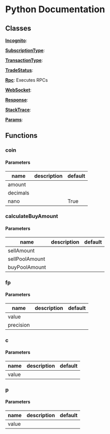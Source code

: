 # Python Documentation

## Classes

**[Incognito](Incognito.md)**: 

**[SubscriptionType](SubscriptionType.md)**: 

**[TransactionType](TransactionType.md)**: 

**[TradeStatus](TradeStatus.md)**: 

**[Rpc](Rpc.md)**: Executes RPCs 

**[WebSocket](WebSocket.md)**: 

**[Response](Response.md)**: 

**[StackTrace](StackTrace.md)**: 

**[Params](Params.md)**: 


## Functions

### coin



#### Parameters
name | description | default
--- | --- | ---
amount |  | 
decimals |  | 
nano |  | True





### calculateBuyAmount



#### Parameters
name | description | default
--- | --- | ---
sellAmount |  | 
sellPoolAmount |  | 
buyPoolAmount |  | 





### fp



#### Parameters
name | description | default
--- | --- | ---
value |  | 
precision |  | 





### c



#### Parameters
name | description | default
--- | --- | ---
value |  | 





### p



#### Parameters
name | description | default
--- | --- | ---
value |  | 




